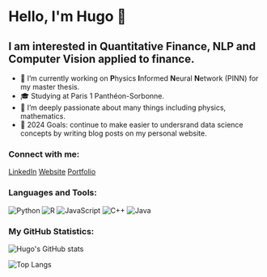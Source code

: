 # Hello, I'm Hugo 👋

## I am interested in Quantitative Finance, NLP and Computer Vision applied to finance.
- 🔭 I’m currently working on **P**hysics **I**nformed **N**eural **N**etwork (PINN) for my master thesis.
- 🎓 Studying at Paris 1 Panthéon-Sorbonne.
- 🌱 I’m deeply passionate about many things including physics, mathematics.
- 🥅 2024 Goals: continue to make easier to undersrand data science concepts by writing blog posts on my personal website.

### Connect with me:

[LinkedIn]([https://www.linkedin.com/in/hugo-michel/](https://www.linkedin.com/in/hugo-michel/))
[Website](https://www.hugomichel.io/)
[Portfolio](https://www.hugomichel.io/#projects)

### Languages and Tools:

![Python](https://img.shields.io/badge/-Python-3776AB?style=flat&logo=Python&logoColor=white)
![R](https://img.shields.io/badge/-Python-3776AB?style=flat&logo=Python&logoColor=white)
![JavaScript](https://img.shields.io/badge/-JavaScript-F7DF1E?style=flat&logo=javascript&logoColor=black)
![C++](https://img.shields.io/badge/-C++-00599C?style=flat&logo=cplusplus&logoColor=white)
![Java](https://img.shields.io/badge/-Java-007396?style=flat&logo=java&logoColor=white)

### My GitHub Statistics:

![Hugo's GitHub stats](https://github-readme-stats.vercel.app/api?username=hugo-mi&show_icons=true&theme=radical)

![Top Langs](https://github-readme-stats.vercel.app/api/top-langs/?username=hugo-mi&layout=compact&theme=radical)
